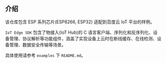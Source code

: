 ## 介绍
该仓库包含 ESP 系列芯片(ESP8266, ESP32) 适配到百度云 IoT 平台的样例。

`IoT Edge SDK` 包含了物接入(IoT Hub)的 C 语言客户端、序列化和反序列化、设备管理、协议解析等功能组件，涵盖了实现设备上云时在断线缓存、在线检测、设备管理、数据安全传输等场景。

具体使用请参考 `examples` 下 `README.md`。